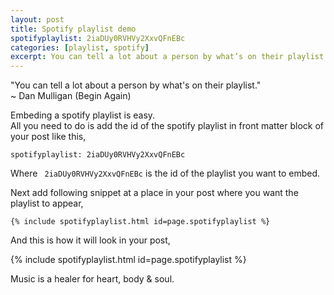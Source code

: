```yaml
---
layout: post
title: Spotify playlist demo
spotifyplaylist: 2iaDUy0RVHVy2XxvQFnEBc
categories: [playlist, spotify]
excerpt: You can tell a lot about a person by what’s on their playlist.
---
```


"You can tell a lot about a person by what's on their playlist."  
~ Dan Mulligan (Begin Again)  

Embeding a spotify playlist is easy.  
All you need to do is add the id of the spotify playlist in front matter block of your post like this,  
```
spotifyplaylist: 2iaDUy0RVHVy2XxvQFnEBc
```  
Where ` 2iaDUy0RVHVy2XxvQFnEBc` is the id of the playlist you want to embed.  

Next add following snippet at a place in your post where you want the playlist to appear,  
```
{% include spotifyplaylist.html id=page.spotifyplaylist %}
```  

And this is how it will look in your post,  

{% include spotifyplaylist.html id=page.spotifyplaylist %}  

Music is a healer for heart, body & soul.  
